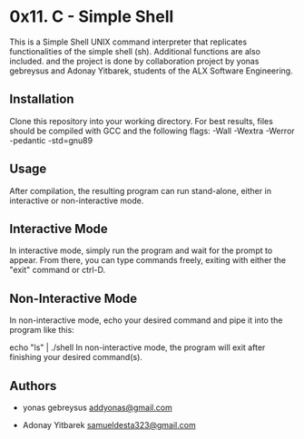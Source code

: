 
# 0x11. C - Simple Shell

This is a Simple Shell UNIX  command interpreter that replicates functionalities of the simple shell (sh). Additional functions are also included. and the project is done by collaboration project by yonas gebreysus and Adonay Yitbarek, students of the ALX Software Engineering.


## Installation

Clone this repository into your working directory. For best results, files should be compiled with GCC and the following flags: -Wall -Wextra -Werror -pedantic -std=gnu89
    
## Usage

After compilation, the resulting program can run stand-alone, either in interactive or non-interactive mode.


## Interactive Mode


In interactive mode, simply run the program and wait for the prompt to appear. From there, you can type commands freely, exiting with either the "exit" command or ctrl-D.
## Non-Interactive Mode

In non-interactive mode, echo your desired command and pipe it into the program like this:

echo "ls" | ./shell In non-interactive mode, the program will exit after finishing your desired command(s).


## Authors

- yonas gebreysus addyonas@gmail.com

  
-  Adonay Yitbarek samueldesta323@gmail.com 

